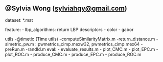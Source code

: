 @Sylvia Wong (sylviahqy@gmail.com)
----------------------------------------------------
dataset: *.mat 

feature:
    - lbp_algorithms: return LBP descriptors
    - color
    - gabor

utils
    -@timetic (Time utils)
    -computeSimilarityMatrix.m
    -return_distance.m
    -slmetric_pw.m : pwmetrics_cimp.mexw32, pwmetrics_cimp.mex64
    -preRun.m
    -randId.m
    eval: 
        - evaluate_results.m
        - plot_CMC.m
        - plot_EPC.m
        - plot_ROC.m
        - produce_CMC.m
        - produce_EPC.m
        - produce_ROC.m